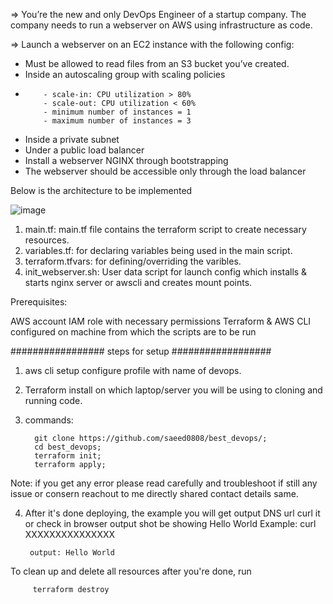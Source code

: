 => You’re the new and only DevOps Engineer of a startup company. The company needs to run a webserver on AWS using infrastructure as code.

=> Launch a webserver on an EC2 instance with the following config:

- Must be allowed to read files from an S3 bucket you’ve created.
- Inside an autoscaling group with scaling policies
-
          - scale-in: CPU utilization > 80%
          - scale-out: CPU utilization < 60%
          - minimum number of instances = 1
          - maximum number of instances = 3
          
- Inside a private subnet
- Under a public load balancer
- Install a webserver NGINX through bootstrapping
- The webserver should be accessible only through the load balancer


Below is the architecture to be implemented

![image](https://user-images.githubusercontent.com/46480999/169019344-15f9fb61-8587-49bd-a2de-bb6534d8fbb6.png)


1. main.tf: main.tf file contains the terraform script to create necessary resources.
2. variables.tf: for declaring variables being used in the main script.
3. terraform.tfvars: for defining/overriding the varibles.
4. init_webserver.sh: User data script for launch config which installs & starts nginx server or awscli and creates mount points.


Prerequisites:

AWS account
IAM role with necessary permissions
Terraform & AWS CLI configured on machine from which the scripts are to be run

################# steps for setup ##################
1. aws cli setup configure profile with name of devops.
2. Terraform install on which laptop/server you will be using to cloning and running code.
3. commands:

         git clone https://github.com/saeed0808/best_devops/;
         cd best_devops;
         terraform init;
         terraform apply;


Note: if you get any error please read carefully and troubleshoot if still any issue or consern reachout to me directly shared contact details same.

4. After it's done deploying, the example you will get output DNS url curl it or check in browser output shot be showing Hello World
        Example:  curl XXXXXXXXXXXXXXX
        
        output: Hello World

To clean up and delete all resources after you're done, run 
         
         terraform destroy

